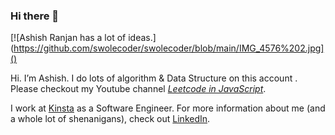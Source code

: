 ### Hi there 👋

<!--
**swolecoder/swolecoder** is a ✨ _special_ ✨ repository because its `README.md` (this file) appears on your GitHub profile.

Here are some ideas to get you started:

- 🔭 I’m currently working on ...
- 🌱 I’m currently learning ...
- 👯 I’m looking to collaborate on ...
- 🤔 I’m looking for help with ...
- 💬 Ask me about ...
- 📫 How to reach me: ...
- 😄 Pronouns: ...
- ⚡ Fun fact: .....
-->
[![Ashish Ranjan has a lot of ideas.](https://github.com/swolecoder/swolecoder/blob/main/IMG_4576%202.jpg]()

Hi. I’m Ashish. I do lots of algorithm & Data Structure on this account . Please checkout my Youtube channel [_Leetcode in JavaScript_](https://www.youtube.com/channel/UCHcwbg7QduXg_ESJObZEGUw?view_as=subscriber).

I work at [Kinsta](https://kinsta.com/schedule-demo/?GA_network=g&GA_device=c&GA_campaign=10910262450&GA_adgroup=108440050015&GA_target&GA_placement&GA_creative=461411556873&GA_extension&GA_keyword=%2Bkinsta&GA_loc_physical_ms=9008156&utm_campaign=10910262450&utm_content&utm_term=%2Bkinsta&utm_source=adwords&utm_medium=ppc&hsa_acc=5222164710&hsa_cam=10910262450&hsa_grp=108440050015&hsa_ad=461411556873&hsa_src=g&hsa_tgt=aud-969067132727%3Akwd-297818376850&hsa_kw=%2Bkinsta&hsa_mt=b&hsa_net=adwords&hsa_ver=3&gclid=Cj0KCQiAzsz-BRCCARIsANotFgP4q9tLiWrAuU5RIMLDgv_Z0oLNvC4ZsAlt1t4_F-mnZf9Cq7ZQtf0aAthEEALw_wcB) as a Software Engineer. For more information about me (and a whole lot of shenanigans), check out [LinkedIn](https://www.linkedin.com/in/ranjanah1/).